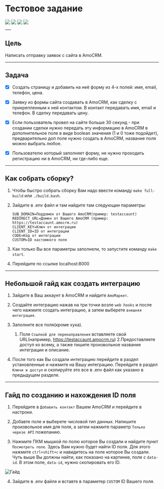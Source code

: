 # Тестовое задание

<div class="bage" aligin="center">
    <img src="https://img.shields.io/badge/Docker-24.0.2-blue?logo=Docker">
    <img src="https://img.shields.io/badge/PHP-8.3-blue?logo=php">
    <img src="https://img.shields.io/badge/Laravel-11.X-blue?logo=laravel">
    <img src="https://img.shields.io/badge/MariaDB-8.0-blue?logo=mariadb">
</div>
___

## Цель 

Написать отправку заявок с сайта в AmoCRM.

___

## Задача

- [x] Создать страницу и добавить на неё форму из 4-х полей: имя, email, телефон, цена.

- [x] Заявку из формы сайта создавать в AmoCRM, как сделку с прикрепленным к ней контактом. В контакт передавать имя, email и телефон. В сделку передавать цену.

- [x] Если пользователь провел на сайте больше 30 секунд - при создании сделки нужно передать эту информацию в AmoCRM в дополнительное поле в виде boolean значения (1 и 0 тоже подойдет), предварительно доп поле нужно создать в AmoCRM, название поля можно выбрать любое.

- [x] Пользователю который заполняет форму, не нужно проходить регистрацию ни в AmoCRM, ни где-либо еще.

___

## Как собрать сборку?

1. Чтобы быстро собрать сборку Вам надо ввести команду ```make full-build``` или ```./build.bash```.

2. Зайдите в .env файл и там найдите там следующии параметры:

    ```.env
    SUB_DOMAIN=Поддомен от Вашего AmoCRM(пример: testaccaunt)
    REDIRECT_URL=Домен от Вашего AmoCRM (пример: https://testaccaunt.amocrm.ru)
    CLIENT_KEY=Ключ от интеграции
    CLIENT_ID=ID от интеграции
    CODE=Код от интеграции
    CUSTOM=ID кастомного поля
    ```

3. Как только Вы все параметры заполнели, то запустите команду ```make start```.

4. Перейдите по ссылке localhost:8000
___

## Небольшой гайд как создать интеграцию

1. Зайдите в Ваш аккаунт в AmoCRM и найдите ```AmoМаркет```.

2. Создайте интеграцию нажав на три точки возле ```web hooks``` и после чего нажмите создать интеграцию, а затем выберете ```внешняя интеграция```.

3. Заполните все поля(кроме хука).
    1. Поле ```Ссылкой для перенаправления``` вставляете свой URL(например, https://testaccaunt.amocrm.ru)
    2.Предоставляете доступ ко всему, а также пишите произвольное название интеграции и описание.

4. После того как Вы создали интеграцию перейдите в раздел установленные и нажмите на Вашу интеграцию. Перейдите в раздел ```Ключи и доступ``` и скопируйте это все в .env файл как указано в предыдущем разделе.

___

## Гайд по созданию и нахождения ID поля

1. Перейдите в ```Добавить контакт``` Вашем AmoCRM и перейдите в настроки.

2. Добавте поле и выберете числовой тип данных. Напишите произвольное имя для поля, а затем нажмите параметр ```Только черезе API``` пожеланию.

3. Нажмите ПКМ мышкой по полю которое Вы создали и найдите пункт ```Посмотреть поле```. Здесь Вам нужно будет найти ID поля. Для этого нажмите ```ctrl+shift+c``` и навидитесь на поле которое Вы создали. Чуть выше Вы должны найти, как показано на картинке, поле с ```data-id```. В этом поле, ```data-id```, нужно скопировать его ID. 

![Гайд](image.png)

4. Зайдите в .env файле и вставте в параметер ```CUSTOM``` ID Вашего поля.